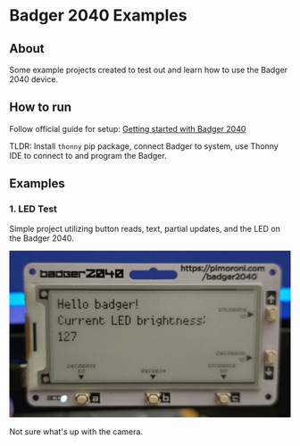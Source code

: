 # Badger 2040 Examples

## About

Some example projects created to test out and learn how to use the Badger 2040 device.

## How to run

Follow official guide for setup: [Getting started with Badger 2040](https://learn.pimoroni.com/article/getting-started-with-badger-2040)

TLDR: Install `thonny` pip package, connect Badger to system, use Thonny IDE to connect to and program the Badger.

## Examples

### 1. LED Test

Simple project utilizing button reads, text, partial updates, and the LED on the Badger 2040.

![led test image](./images/badger_ledtest.jpg)

Not sure what's up with the camera.
